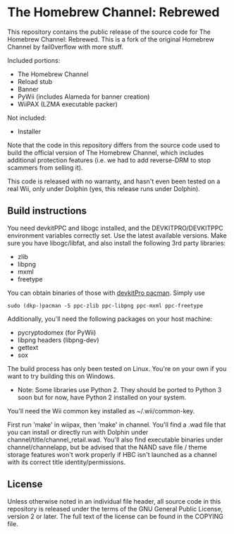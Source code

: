# The Homebrew Channel: Rebrewed

This repository contains the public release of the source code for
The Homebrew Channel: Rebrewed. This is a fork of the original Homebrew Channel
by fail0verflow with more stuff.

Included portions:

* The Homebrew Channel
* Reload stub
* Banner
* PyWii (includes Alameda for banner creation)
* WiiPAX (LZMA executable packer)

Not included:

* Installer

Note that the code in this repository differs from the source code used to build
the official version of The Homebrew Channel, which includes additional
protection features (i.e. we had to add reverse-DRM to stop scammers from
selling it).

This code is released with no warranty, and hasn't even been tested on a real
Wii, only under Dolphin (yes, this release runs under Dolphin).

## Build instructions

You need devkitPPC and libogc installed, and the DEVKITPRO/DEVKITPPC environment
variables correctly set. Use the latest available versions. Make sure you have
libogc/libfat, and also install the following 3rd party libraries:

* zlib
* libpng
* mxml
* freetype

You can obtain binaries of those with
[devkitPro pacman](https://devkitpro.org/wiki/devkitPro_pacman). Simply use

    sudo (dkp-)pacman -S ppc-zlib ppc-libpng ppc-mxml ppc-freetype

Additionally, you'll need the following packages on your host machine:

* pycryptodomex (for PyWii)
* libpng headers (libpng-dev)
* gettext
* sox

The build process has only been tested on Linux. You're on your own if you
want to try building this on Windows.

* Note: Some libraries use Python 2. They should be ported to Python 3 soon but for now, have Python 2 installed on your system.

You'll need the Wii common key installed as ~/.wii/common-key.

First run 'make' in wiipax, then 'make' in channel. You'll find a .wad file
that you can install or directly run with Dolphin under
channel/title/channel_retail.wad. You'll also find executable binaries under
channel/channelapp, but be advised that the NAND save file / theme storage
features won't work properly if HBC isn't launched as a channel with its
correct title identity/permissions.

## License

Unless otherwise noted in an individual file header, all source code in this
repository is released under the terms of the GNU General Public License,
version 2 or later. The full text of the license can be found in the COPYING
file.

